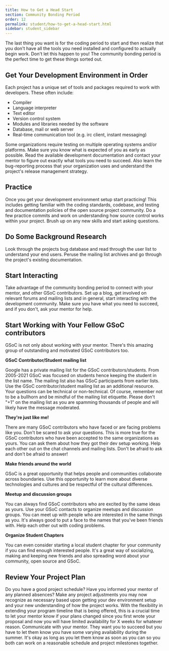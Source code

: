 ```yaml
---
title: How to Get a Head Start
section: Community Bonding Period
order: 12
permalink: student/how-to-get-a-head-start.html
sidebar: student_sidebar
---
```


The last thing you want is for the coding period to start and then realize that you don't have all the tools you need installed and configured to actually begin work. Don't let this happen to you! The community bonding period is the perfect time to get these things sorted out.

## Get Your Development Environment in Order

Each project has a unique set of tools and packages required to work with developers. These often include:

* Compiler
* Language interpreter
* Text editor
* Version control system
* Modules and libraries needed by the software
* Database, mail or web server
* Real-time communication tool (e.g. irc client, instant messaging)

Some organizations require testing on multiple operating systems and/or platforms. Make sure you know what is expected of you as early as possible. Read the available development documentation and contact your mentor to figure out exactly what tools you need to succeed. Also learn the bug-reporting process that your organization uses and understand the project's release management strategy.

## Practice

Once you get your development environment setup start practicing! This includes getting familiar with the coding standards, codebase, and testing and documentation policies of the open source project community. Do a few practice commits and work on understanding how source control works within your project. Brush up on any new skills and start asking questions.

## Do Some Background Research

Look through the projects bug database and read through the user list to understand your end users. Peruse the mailing list archives and go through the project's existing documentation.

## Start Interacting

Take advantage of the community bonding period to connect with your mentor, and other GSoC contributors. Set up a blog, get involved on relevant forums and mailing lists and in general, start interacting with the development community. Make sure you have what you need to succeed, and if you don't, ask your mentor for help.

## Start Working with Your Fellow GSoC contributors

GSoC is not only about working with your mentor. There's this amazing group of outstanding and motivated GSoC contributors too.

**GSoC Contributor/Student mailing list**

Google has a private mailing list for the GSoC contributors/students. From 2005-2021 GSoC was focused on students hence keeping the student in the list name. The mailing list also has GSoC participants from earlier lists. Use the GSoC contributor/student mailing list as an additional resource. Your questions can be technical or non-technical. Of course, remember not to be a bullhorn and be mindful of the mailing list etiquette. Please don't "+1" on the mailing list as you are spamming thousands of people and will likely have the message moderated.

**They're just like me!**

There are many GSoC contributors who have faced or are facing problems like you. Don't be scared to ask your questions. This is more true for the GSoC contributors who have been accepted to the same organizations as yours. You can ask them about how they got their dev setup working. Help each other out on the chat channels and mailing lists. Don't be afraid to ask and don't be afraid to answer!

**Make friends around the world**

GSoC is a great opportunity that helps people and communities collaborate across boundaries. Use this opportunity to learn more about diverse technologies and cultures and be respectful of the cultural differences.

**Meetup and discussion groups**

You can always find GSoC contributors who are excited by the same ideas as yours. Use your GSoC contacts to organize meetups and discussion groups. You can meet up with people who are interested in the same things as you. It's always good to put a face to the names that you've been friends with. Help each other out with coding problems.

**Organize Student Chapters**

You can even consider starting a local student chapter for your community if you can find enough interested people. It's a great way of socializing, making and keeping new friends and also spreading word about your community, open source and GSoC.

## Review Your Project Plan

Do you have a good project schedule? Have you informed your mentor of any planned absences? Make any project adjustments you may now recognize as necessary based upon getting your dev environment setup and your new understanding of how the project works. With the flexibility in extending your program timeline that is being offered, this is a crucial time to let your mentor know if your plans changed since you first wrote your proposal and now you will have limited availability for X weeks for whatever reason. Communicate with your mentor. They want you to succeed but you have to let them know you have some varying availability during the summer. It's okay as long as you let them know as soon as you can so you both can work on a reasonable schedule and project milestones together.

